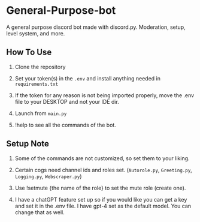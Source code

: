 # General-Purpose-bot
A general purpose discord bot made with discord.py.
Moderation, setup, level system, and more.

## How To Use
1. Clone the repository

2. Set your token(s) in the ```.env``` and install anything needed in ```requirements.txt```

3. If the token for any reason is not being imported properly, move the .env file to your DESKTOP and not your IDE dir.

4. Launch from ```main.py```

5. !help to see all the commands of the bot.


## Setup Note
1. Some of the commands are not customized, so set them to your liking.

2. Certain cogs need channel ids and roles set. (```Autorole.py```, ```Greeting.py```, ```Logging.py```, ```Webscraper.py```)

3. Use !setmute {the name of the role} to set the mute role (create one).

4. I have a chatGPT feature set up so if you would like you can get a key and set it in the .env file. I have gpt-4 set as the default model. You can change that as well.
